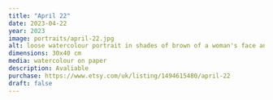 ```yaml
---
title: "April 22"
date: 2023-04-22
year: 2023
image: portraits/april-22.jpg
alt: loose watercolour portrait in shades of brown of a woman's face and shoulder, nearly crawling out of the frame, with strong lighting coming from the left
dimensions: 30x40 cm
media: watercolour on paper
description: Avaliable
purchase: https://www.etsy.com/uk/listing/1494615480/april-22
draft: false
---
```

